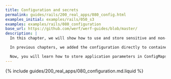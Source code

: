 ```yaml
---
title: Configuration and secrets
permalink: guides/rails/200_real_apps/080_config.html
examples_initial: examples/rails/050_s3
examples: examples/rails/080_configuration
base_url: https://github.com/werf/werf-guides/blob/master/
description: |
  In this chapter, we will show how to use and store sensitive and non-sensitive application configurations properly.

  In previous chapters, we added the configuration directly to containers during the build or used the container's environment variables to pass parameters during the deployment.

  Now, you will learn how to store application parameters in ConfigMaps and Secrets for security and flexibility. We will show how you can use Helm chart values and werf secrets and discuss parameterization and configuration reuse approaches. In addition, you will learn how to store sensitive data along with the code in the application's Git repository.
---
```


{% include guides/200_real_apps/080_configuration.md.liquid %}
